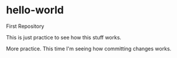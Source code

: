 # hello-world
First Repository

This is just practice to see how this stuff works.

More practice. This time I'm seeing how committing changes works.
